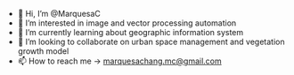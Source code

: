 - 👋 Hi, I’m @MarquesaC
- 👀 I’m interested in image and vector processing automation
- 🌱 I’m currently learning about geographic information system 
- 💞️ I’m looking to collaborate on urban space management and vegetation growth model 
- 📫 How to reach me -> marquesachang.mc@gmail.com

<!---
MarquesaC/MarquesaC is a ✨ special ✨ repository because its `README.md` (this file) appears on your GitHub profile.
You can click the Preview link to take a look at your changes.
--->
